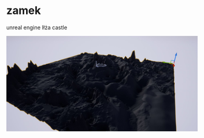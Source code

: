 # zamek
unreal engine Iłża castle

![preview-of-castle-in-unreal-engine](https://github.com/reepz/zamek/blob/master/zamek.jpg)
